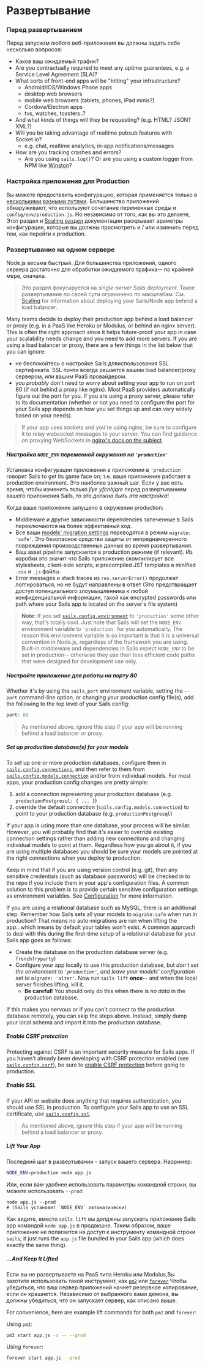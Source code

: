 # Развертывание

### Перед развертыванием

Перед запуском любого веб-приложения вы должны задать себе несколько вопросов:

+ Каков ваш ожидаемый трафик?
+ Are you contractually required to meet any uptime guarantees, e.g. a Service Level Agreement (SLA)?
+ What sorts of front-end apps will be "hitting" your infrastructure?
  + Android/iOS/Windows Phone apps
  + desktop web browsers
  + mobile web browsers (tablets, phones, iPad minis?)
  + Cordova/Electron apps
  + tvs, watches, toasters..?
+ And what kinds of things will they be requesting? (e.g. HTML? JSON? XML?)
+ Will you be taking advantage of realtime pubsub features with Socket.io?
  + e.g. chat, realtime analytics, in-app notifications/messages
+ How are you tracking crashes and errors?
  + Are you using `sails.log()`? Or are you using a custom logger from NPM like [Winston](https://github.com/winstonjs/winston)?



### Настройка приложения для Production

Вы можете предоставить конфигурацию, которая применяется только в [несколькими разными путями](http://sailsjs.com/documentation/reference/configuration).  Большинство приложений обнаруживают, что используют сочетание переменных среды и `config/env/production.js`.  Но независимо от того, как вы это делаете, Этот раздел и [Scaling раздел](http://sailsjs.com/documentation/concepts/deployment/scaling) документации раскрывает араметры конфигурации, которые вы должны просмотреть и / или изменить перед тем, как перейти к production.



### Развертывание на одном сервере

Node.js весьма быстрый.  Для большинства приложений, одного сервера достаточно для обработки ожидаемого трафика-- по крайней мере, сначала.

> Это раздел фокусируется на _single-server Sails deployment_.  Такое развертывание по своей сути ограничено по масштабам.  См. [Scaling](http://sailsjs.com/documentation/concepts/deployment/scaling) for information about deploying your Sails/Node app behind a load balancer.

Many teams decide to deploy their production app behind a load balancer or proxy (e.g. in a PaaS like Heroku or Modulus, or behind an nginx server).  This is often the right approach since it helps future-proof your app in case your scalability needs change and you need to add more servers.  If you are using a load balancer or proxy, there are a few things in the list below that you can ignore:

+ не беспокойтесь о настройке Sails дляиспользования SSL сертификата.  SSL почти всегда решается вашим load balancer/proxy сервером, или вашим PaaS провайдером.
+ you _probably_ don't need to worry about setting your app to run on port 80 (if not behind a proxy like nginx). Most PaaS providers automatically figure out the port for you.  If you are using a proxy server, please refer to its documentation (whether or not you need to configure the port for your Sails app depends on how you set things up and can vary widely based on your needs).

> If your app uses sockets and you're using nginx, be sure to configure it to relay websocket messages to your server. You can find guidance on proxying WebSockets in [nginx's docs on the subject](http://nginx.org/en/docs/http/websocket.html).


##### Настройка `NODE_ENV` переменной окружения на `'production'`

Установка конфигурации приложения в приложении в `'production'` говорит Sails to get its game face on; т.e. ваше приложение работает в production environment.  Это наиболее важный шаг. Если у вас есть время, чтобы изменить только _jlye yfcnhjqre_ перед развертыванием вашего приложения Sails, _то это должна быть эта настройка_!

Когда ваше приложение запущено в окружении production:
  + Middleware и другие зависимости dependencies запеченные в Sails переключаются на более эффективный код.
  + Все ваши [models' migration settings](http://sailsjs.com/documentation/concepts/models-and-orm/model-settings) переводятся в режим  `migrate: 'safe'`.  Это безопасное средство защиты от непреднамеренного повреждения производственных данных во время развертывания.
  + Ваш asset pipeline запускается в production режиме (if relevant).  Из коробки это значит что Sails приложение скомпилирует все  stylesheets, client-side scripts, и precompiled JST templates в minified `.css` и `.js` файлы.
  + Error messages и stack traces из `res.serverError()` продолжат логгироваться, но не будут направлены в ответ (Это предотвращает доступ потенциального злоумышленника к любой конфиденциальной информации, такой как encrypted passwords или path where your Sails app is located on the server's file system)


>**Note:**
>If you set [`sails.config.environment`](http://sailsjs.com/documentation/reference/configuration/sails-config#?sailsconfigenvironment) to `'production'` some other way, that's totally cool.  Just note that Sails will set the `NODE_ENV` environment variable to `'production'` for you automatically.  The reason this environment variable is so important is that it is a universal convention in Node.js, regardless of the framework you are using.  Built-in middleware and dependencies in Sails _expect_ `NODE_ENV` to be set in production-- otherwise they use their less efficient code paths that were designed for development use only.




##### Настройте приложение для работы на порту 80

Whether it's by using the `sails_port` environment variable, setting the `--port` command-line option, or changing your production config file(s), add the following to the top level of your Sails config:

```javascript
port: 80
```

> As mentioned above, ignore this step if your app will be running behind a load balancer or proxy.



##### Set up production database(s) for your models

To set up one or more production databases, configure them in [`sails.config.connections`](http://sailsjs.com/documentation/reference/configuration/sails-config-connections), and then refer to them from [`sails.config.models.connection`](http://sailsjs.com/documentation/reference/configuration/sails-config-models) and/or from individual models.  For most apps, your production config changes are pretty simple:
1. add a connection representing your production database (e.g. `productionPostgresql: { ... }`)
2. override the default connection (`sails.config.models.connection`) to point to your production database (e.g. `productionPostgresql`)

If your app is using more than one database, your process will be similar.  However, you will probably find that it's easier to override existing connection settings rather than adding new connections and changing individual models to point at them. Regardless how you go about it, if you are using multiple databases you should be sure your models are pointed at the right connections when you deploy to production.

Keep in mind that if you are using version control (e.g. git), then any sensitive credentials (such as database passwords) will be checked in to the repo if you include them in your app's configuration files.  A common solution to this problem is to provide certain sensitive configuration settings as environment variables.  See [Configuration](http://sailsjs.com/documentation/concepts/configuration) for more information.

If you are using a relational database such as MySQL, there is an additional step.  Remember how Sails sets all your models to `migrate:safe` when run in production?  That means no auto-migrations are run when lifting the app...which means by default your tables won't exist.  A common approach to deal with this during the first-time setup of a relational database for your Sails app goes as follows:
  + Create the database on the production database server (e.g. `frenchfryparty`)
  + Configure your app locally to use this production database, but _don't set the environment to `'production'`, and leave your models' configuration set to `migrate: 'alter'`_.  Now run `sails lift` **once**-- and when the local server finishes lifting, kill it.
    + **Be careful!**  You should only do this when there is _no data_ in the production database.

If this makes you nervous or if you can't connect to the production database remotely, you can skip the steps above.  Instead, simply dump your local schema and import it into the production database.


##### Enable CSRF protection

Protecting against CSRF is an important security measure for Sails apps.  If you haven't already been developing with CSRF protection enabled (see [`sails.config.csrf`](http://sailsjs.com/documentation/reference/configuration/sails-config-csrf)), be sure to [enable CSRF protection](http://sailsjs.com/documentation/concepts/Security/CSRF.html?q=enabling-csrf-protection) before going to production.



##### Enable SSL

If your API or website does anything that requires authentication, you should use SSL in production.  To configure your Sails app to use an SSL certificate, use [`sails.config.ssl`](http://sailsjs.com/documentation/reference/configuration/sails-config).

> As mentioned above, ignore this step if your app will be running behind a load balancer or proxy.



##### Lift Your App

Последний шаг в развертывании - запуск вашего сервера.  Нарример:

```bash
NODE_ENV=production node app.js
```

Или, если вам удобнее использовать параметры командной строки, вы можете использовать `--prod`:

```
node app.js --prod
# (Sails установит `NODE_ENV` автоматически)
```

Как видите, вместо `sails lift` вы долджны запускать приложение Sails app командой `node app.js` в продакшне.  Таким образом, ваше приложение не полагается на доступ к инструменту командной строки `sails`; it just runs the `app.js` file bundled in your Sails app (which does exactly the same thing).


##### ...And Keep It Lifted

Если вы не развертываете на PaaS типа Heroku или Modulus,Вы захотите использовать такой инструмент, как [`pm2`](http://pm2.keymetrics.io/) или [`forever`](https://github.com/foreverjs/forever) Чтобы убедиться, что ваш сервер приложений начнет резервное копирование, если он крашнется.  Независимо от выбранного вами демона, вы должны убедиться, что он запускает сервер, как описано выше.

For convenience, here are example lift commands for both `pm2` and `forever`:

Using `pm2`:

```bash
pm2 start app.js -x -- --prod
```

Using `forever`:

```bash
forever start app.js --prod
```




<docmeta name="displayName" value="Deployment">
